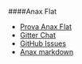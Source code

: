 ####Anax Flat

* [Prova Anax Flat](http://dbwebb.se/kunskap/bygg-me-sida-med-anax-flat)
* [Gitter Chat](https://gitter.im/mosbth/design)
* [GitHub Issues](https://github.com/canax/anax-flat/issues)
* [Anax markdown](example/markdown)
